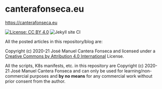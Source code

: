 # canterafonseca.eu
https://canterafonseca.eu

[![License: CC BY 4.0](https://img.shields.io/badge/License-CC%20BY%204.0-lightgrey.svg)](https://creativecommons.org/licenses/by/4.0/)
![Jekyll site CI](https://github.com/jmcanterafonseca/jmcanterafonseca.github.io/workflows/Jekyll%20site%20CI/badge.svg)

All the posted articles in this repository/blog are: 

Copyright (c) 2020-21 José Manuel Cantera Fonseca and licensed under a [Creative Commons by Attribution 4.0 International](https://creativecommons.org/licenses/by/4.0/) License.

All the scripts, K8s manifests, etc. in this repository are Copyright (c) 2020-21 José Manuel Cantera Fonseca and can only be used for learning/non-commercial purposes and **by no means** for any commercial work without prior consent from the author. 

